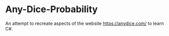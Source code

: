 # Any-Dice-Probability

An attempt to recreate aspects of the website https://anydice.com/ to learn C#.
